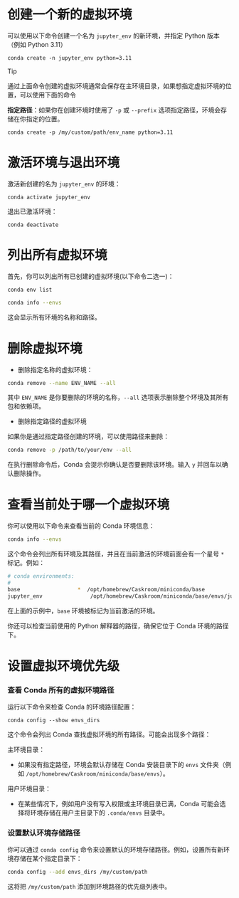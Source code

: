 # 创建一个新的虚拟环境

可以使用以下命令创建一个名为 `jupyter_env` 的新环境，并指定 Python 版本（例如 Python 3.11）

```shell
conda create -n jupyter_env python=3.11
```

> [!tip]
>
> 通过上面命令创建的虚拟环境通常会保存在主环境目录，如果想指定虚拟环境的位置，可以使用下面的命令

**指定路径**：如果你在创建环境时使用了 `-p` 或 `--prefix` 选项指定路径，环境会存储在你指定的位置。

```shell
conda create -p /my/custom/path/env_name python=3.11
```



# 激活环境与退出环境

激活新创建的名为 `jupyter_env` 的环境：

```shell
conda activate jupyter_env
```

退出已激活环境：

```shell
conda deactivate
```

# 列出所有虚拟环境

首先，你可以列出所有已创建的虚拟环境(以下命令二选一)：

```bash
conda env list
```

```bash
conda info --envs
```

这会显示所有环境的名称和路径。


# 删除虚拟环境

- 删除指定名称的虚拟环境：

```bash
conda remove --name ENV_NAME --all
```

其中 `ENV_NAME` 是你要删除的环境的名称，`--all` 选项表示删除整个环境及其所有包和依赖项。

- 删除指定路径的虚拟环境

如果你是通过指定路径创建的环境，可以使用路径来删除：

```bash
conda remove -p /path/to/your/env --all
```

在执行删除命令后，Conda 会提示你确认是否要删除该环境。输入 `y` 并回车以确认删除操作。


# 查看当前处于哪一个虚拟环境

你可以使用以下命令来查看当前的 Conda 环境信息：

```bash
conda info --envs
```

这个命令会列出所有环境及其路径，并且在当前激活的环境前面会有一个星号 `*` 标记。例如：

```bash
# conda environments:
#
base                  *  /opt/homebrew/Caskroom/miniconda/base
jupyter_env               /opt/homebrew/Caskroom/miniconda/base/envs/jupyter_env
```

在上面的示例中，`base` 环境被标记为当前激活的环境。

你还可以检查当前使用的 Python 解释器的路径，确保它位于 Conda 环境的路径下。


# 设置虚拟环境优先级

### 查看 Conda 所有的虚拟环境路径

运行以下命令来检查 Conda 的环境路径配置：

```shell
conda config --show envs_dirs
```

这个命令会列出 Conda 查找虚拟环境的所有路径。可能会出现多个路径：

主环境目录：

- 如果没有指定路径，环境会默认存储在 Conda 安装目录下的 `envs` 文件夹（例如 `/opt/homebrew/Caskroom/miniconda/base/envs`）。

用户环境目录：

- 在某些情况下，例如用户没有写入权限或主环境目录已满，Conda 可能会选择将环境存储在用户主目录下的 `.conda/envs` 目录中。

### 设置默认环境存储路径

你可以通过 `conda config` 命令来设置默认的环境存储路径。例如，设置所有新环境存储在某个指定目录下：

```bash
conda config --add envs_dirs /my/custom/path
```

这将把 `/my/custom/path` 添加到环境路径的优先级列表中。
